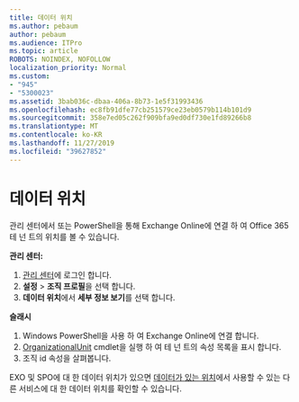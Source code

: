```yaml
---
title: 데이터 위치
ms.author: pebaum
author: pebaum
ms.audience: ITPro
ms.topic: article
ROBOTS: NOINDEX, NOFOLLOW
localization_priority: Normal
ms.custom:
- "945"
- "5300023"
ms.assetid: 3bab036c-dbaa-406a-8b73-1e5f31993436
ms.openlocfilehash: ec8fb91dfe77cb251579ce23eb0579b114b101d9
ms.sourcegitcommit: 358e7ed05c262f909bfa9ed0df730e1fd89266b8
ms.translationtype: MT
ms.contentlocale: ko-KR
ms.lasthandoff: 11/27/2019
ms.locfileid: "39627852"
---
```

# <a name="data-location"></a>데이터 위치

관리 센터에서 또는 PowerShell을 통해 Exchange Online에 연결 하 여 Office 365 테 넌 트의 위치를 볼 수 있습니다.


**관리 센터:**
1. [관리 센터](https://admin.microsoft.com/Adminportal/Home)에 로그인 합니다.
2. **설정** > **조직 프로필**을 선택 합니다.
3. **데이터 위치**에서 **세부 정보 보기**를 선택 합니다.


**슬래시**
1. Windows PowerShell을 사용 하 여 Exchange Online에 연결 합니다.
2. [OrganizationalUnit](https://docs.microsoft.com/powershell/module/exchange/active-directory/get-organizationalunit) cmdlet을 실행 하 여 테 넌 트의 속성 목록을 표시 합니다. 
3. 조직 id 속성을 살펴봅니다.

EXO 및 SPO에 대 한 데이터 위치가 있으면 [데이터가 있는 위치](https://products.office.com/where-is-your-data-located)에서 사용할 수 있는 다른 서비스에 대 한 데이터 위치를 확인할 수 있습니다.